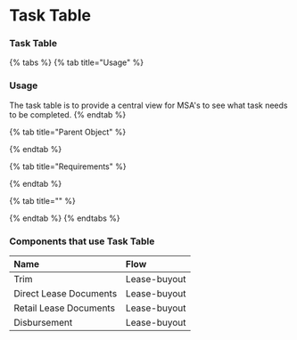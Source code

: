 # Task Table

### Task Table





{% tabs %}
{% tab title="Usage" %}
### Usage

The task table is to provide a central view for MSA's to see what task needs to be completed.
{% endtab %}

{% tab title="Parent Object" %}

{% endtab %}

{% tab title="Requirements" %}

{% endtab %}

{% tab title="" %}

{% endtab %}
{% endtabs %}

### Components that use Task Table

| Name | Flow |
| :--- | :--- |
| Trim | Lease-buyout |
| Direct Lease Documents | Lease-buyout |
| Retail Lease Documents | Lease-buyout |
| Disbursement | Lease-buyout |


